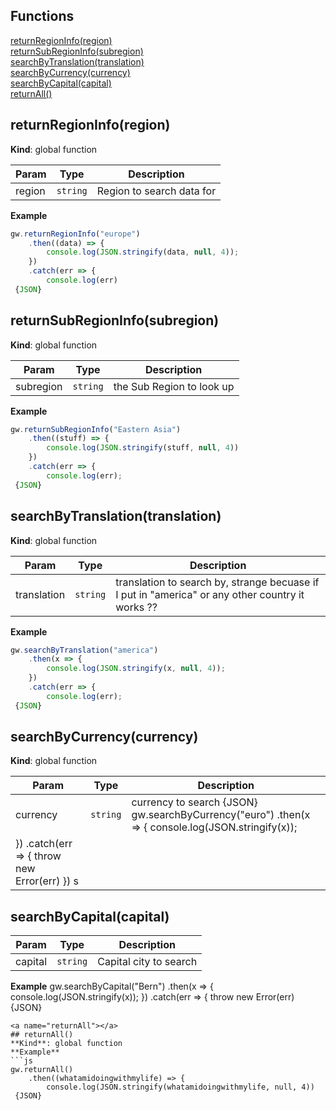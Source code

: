 ## Functions

<dl>
<dt><a href="#returnRegionInfo">returnRegionInfo(region)</a></dt>
<dd></dd>
<dt><a href="#returnSubRegionInfo">returnSubRegionInfo(subregion)</a></dt>  
<dd></dd>
<dt><a href="#searchByTranslation">searchByTranslation(translation)</a></dt>
<dd></dd>
<dt><a href="#searchByCurrency">searchByCurrency(currency)</a></dt>
<dd></dd>
<dt><a href="#searchByCapital">searchByCapital(capital)</a></dt>
<dd></dd>
<dt><a href="#returnAll">returnAll()</a></dt>
<dd></dd>
</dl>

<a name="returnRegionInfo"></a>

## returnRegionInfo(region)
**Kind**: global function  

| Param | Type | Description |
| --- | --- | --- |
| region | <code>string</code> | Region to search data for |

**Example**
```js
gw.returnRegionInfo("europe")
    .then((data) => {
        console.log(JSON.stringify(data, null, 4));
    })
    .catch(err => {
        console.log(err)
 {JSON}
```
<a name="returnSubRegionInfo"></a>

## returnSubRegionInfo(subregion)
**Kind**: global function

| Param | Type | Description |
| --- | --- | --- |
| subregion | <code>string</code> | the Sub Region to look up |

**Example**
```js
gw.returnSubRegionInfo("Eastern Asia")
    .then((stuff) => {
        console.log(JSON.stringify(stuff, null, 4))
    })
    .catch(err => {
        console.log(err);
 {JSON}
```
<a name="searchByTranslation"></a>

## searchByTranslation(translation)
**Kind**: global function

| Param | Type | Description |
| --- | --- | --- |
| translation | <code>string</code> | translation to search by, strange becuase if I put in "america" or any other country it works ?? |

**Example**
```js
gw.searchByTranslation("america")
    .then(x => {
        console.log(JSON.stringify(x, null, 4));
    })
    .catch(err => {
        console.log(err);
 {JSON}
```
<a name="searchByCurrency"></a>

## searchByCurrency(currency)
**Kind**: global function

| Param | Type | Description |
| --- | --- | --- |
| currency | <code>string</code> | currency to search  {JSON} gw.searchByCurrency("euro")     .then(x => {         console.log(JSON.stringify(x));    
 })     .catch(err => {         throw new Error(err)     }) s |

<a name="searchByCapital"></a>

## searchByCapital(capital)

| Param | Type | Description |
| --- | --- | --- |
| capital | <code>string</code> | Capital city to search |

**Example**
gw.searchByCapital("Bern")
    .then(x => {
        console.log(JSON.stringify(x));
    })
    .catch(err => {
        throw new Error(err)
 {JSON}
```
<a name="returnAll"></a>
## returnAll()
**Kind**: global function
**Example**
```js
gw.returnAll()
    .then((whatamidoingwithmylife) => {
        console.log(JSON.stringify(whatamidoingwithmylife, null, 4))
 {JSON}
```

